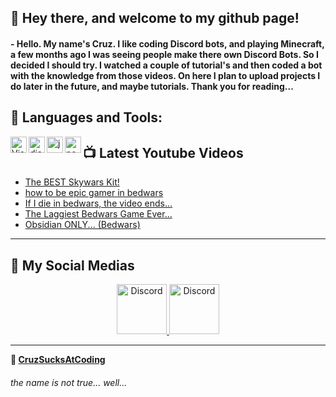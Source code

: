 
## 👀 Hey there, and welcome to my github page!
#### - Hello. My name's Cruz. I like coding Discord bots, and playing Minecraft, a few months ago I was seeing people make there own Discord Bots. So I decided I should try. I watched a couple of tutorial's and then coded a bot with the knowledge from those videos. On here I plan to upload projects I do later in the future, and maybe tutorials. Thank you for reading...

## 🔨 Languages and Tools:

<img align="left" alt="Visual Studio Code" width="26px" src="https://i.imgur.com/LwSdAlE.png" />
<img align="left" alt="discord.js" width="26px" src="https://i.imgur.com/SI1DZf3.png" />
<img align="left" alt="js" width="26px" src="https://i.imgur.com/3u1wzwE.png" />
<img align="left" alt="node.js" width="26px" src="https://i.imgur.com/tYLFZBh.png" />

## 📺 Latest Youtube Videos

- [The BEST Skywars Kit!](\https://www.youtube.com/watch?v=BtauNJCtZss&t=15s)
- [how to be epic gamer in bedwars](https://youtu.be/neoUNELQ4UA)
- [If I die in bedwars, the video ends...](https://youtu.be/zE8i-2Wp7Zc)
- [The Laggiest Bedwars Game Ever...](https://youtu.be/60A4OdN9yv0)
- [Obsidian ONLY... (Bedwars)](https://www.youtube.com/watch?v=WSip2NyGwhI&t=98s)

---
## 📱 My Social Medias

<p align="center">
<a href="https://discord.gg/cFxqtytyRs">
    <img src="https://user-images.githubusercontent.com/59381835/92191514-d649ad80-ee18-11ea-9bc4-e95c7a122a99.png" alt="Discord" width="80"/>
  </a>
<a href="https://www.youtube.com/channel/UCuSarCwVritsMrqOiaktuUQ">
    <img src="https://user-images.githubusercontent.com/59381835/92191346-676c5480-ee18-11ea-8240-e416eb1a5b5d.png" alt="Discord" width="80"/>
  </a>
</p>

---

**👋 [CruzSucksAtCoding](https://github.com/CruzSucksAtCoding)**
###### the name is not true... well...

